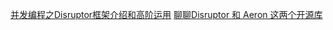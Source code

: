 [并发编程之Disruptor框架介绍和高阶运用](https://blog.csdn.net/lzhcoder/article/details/84937588)
[聊聊Disruptor 和 Aeron 这两个开源库](https://www.cnblogs.com/pugang/p/12731070.html)
